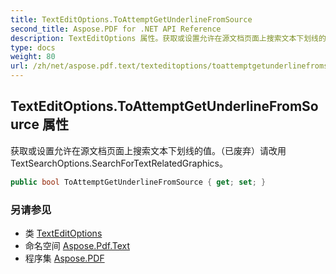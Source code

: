 ```yaml
---
title: TextEditOptions.ToAttemptGetUnderlineFromSource
second_title: Aspose.PDF for .NET API Reference
description: TextEditOptions 属性。获取或设置允许在源文档页面上搜索文本下划线的值。（已废弃）请改用 TextSearchOptions.SearchForTextRelatedGraphics。
type: docs
weight: 80
url: /zh/net/aspose.pdf.text/texteditoptions/toattemptgetunderlinefromsource/
---
```

## TextEditOptions.ToAttemptGetUnderlineFromSource 属性

获取或设置允许在源文档页面上搜索文本下划线的值。（已废弃）请改用 TextSearchOptions.SearchForTextRelatedGraphics。

```csharp
public bool ToAttemptGetUnderlineFromSource { get; set; }
```

### 另请参见

* 类 [TextEditOptions](../)
* 命名空间 [Aspose.Pdf.Text](../../../aspose.pdf.text/)
* 程序集 [Aspose.PDF](../../../)